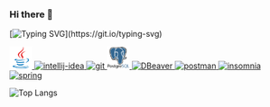### Hi there 👋

[![Typing SVG](https://readme-typing-svg.herokuapp.com?font=Fira+Code&pause=1000&width=435&lines=-+%F0%9F%91%8B+Hi%2C+I%E2%80%99m+%40YaroslavAlekseenko;-+%F0%9F%91%80+I%E2%80%99m+interested+in+...;-+%F0%9F%8C%B1+I%E2%80%99m+currently+learning+...;-+%F0%9F%92%9E%EF%B8%8F+I%E2%80%99m+looking+to+collaborate+on+...;-+%F0%9F%93%AB+How+to+reach+me+...)](https://git.io/typing-svg)

<p align="left">
  <a href="https://www.java.com" target="_blank" rel="noreferrer">
    <img src="https://raw.githubusercontent.com/devicons/devicon/master/icons/java/java-original.svg"
         alt="java" width="40" height="40"/>
  </a>
  <a href="https://www.jetbrains.com/ru-ru/idea/" target="_blank" rel="noreferrer">
    <img src="https://vectorwiki.com/images/ZgSyR__intellij-idea.svg"
         alt="intellij-idea" width="40" height="40"/>
  </a>
  <a href="https://git-scm.com/" target="_blank" rel="noreferrer">
    <img src="https://www.vectorlogo.zone/logos/git-scm/git-scm-icon.svg" alt="git" width="40" height="40"/>
  </a>
  <a href="https://www.postgresql.org" target="_blank" rel="noreferrer">
    <img
      src="https://raw.githubusercontent.com/devicons/devicon/master/icons/postgresql/postgresql-original-wordmark.svg"
      alt="postgresql" width="40" height="40"/>
  </a>
   <a href="https://dbeaver.io/" target="_blank" rel="noreferrer">
    <img
      src="https://upload.wikimedia.org/wikipedia/commons/b/b5/DBeaver_logo.svg"
      alt="DBeaver" width="40" height="40"/>
  </a>
  <a href="https://postman.com" target="_blank" rel="noreferrer">
    <img src="https://www.vectorlogo.zone/logos/getpostman/getpostman-icon.svg" alt="postman" width="40" height="40"/>
  </a>
    <a href="https://insomnia.rest/" target="_blank" rel="noreferrer">
    <img src="https://github.com/get-icon/geticon/blob/master/icons/insomnia.svg" alt="insomnia" width="40" height="40"/>
  </a>
  <a href="https://spring.io/" target="_blank" rel="noreferrer">
    <img src="https://www.vectorlogo.zone/logos/springio/springio-icon.svg" alt="spring" width="40" height="40"/>
  </a>
</p>

![Top Langs](https://github-readme-stats.vercel.app/api/top-langs/?username=YaroslavAlekseenko)

<!--
**YaroslavAlekseenko/YaroslavAlekseenko** is a ✨ _special_ ✨ repository because its `README.md` (this file) appears on your GitHub profile.

Here are some ideas to get you started:

- 🔭 I’m currently working on ...
- 🌱 I’m currently learning ...
- 👯 I’m looking to collaborate on ...
- 🤔 I’m looking for help with ...
- 💬 Ask me about ...
- 📫 How to reach me: ...
- 😄 Pronouns: ...
- ⚡ Fun fact: ...
-->
